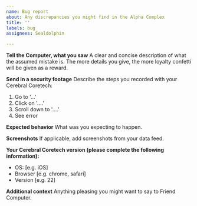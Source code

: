 ```yaml
---
name: Bug report
about: Any discrepancies you might find in the Alpha Complex
title: ''
labels: bug
assignees: Sealdolphin

---
```


**Tell the Computer, what you saw**
A clear and concise description of what the assumed mistake is. The more details you give, the more loyalty confetti will be given as a reward.

**Send in a security footage**
Describe the steps you recorded with your Cerebral Coretech:
1. Go to '...'
2. Click on '....'
3. Scroll down to '....'
4. See error

**Expected behavior**
What was you expecting to happen.

**Screenshots**
If applicable, add screenshots from your data feed.

**Your Cerebral Coretech version (please complete the following information):**
 - OS: [e.g. iOS]
 - Browser [e.g. chrome, safari]
 - Version [e.g. 22]

**Additional context**
Anything pleasing you might want to say to Friend Computer.
